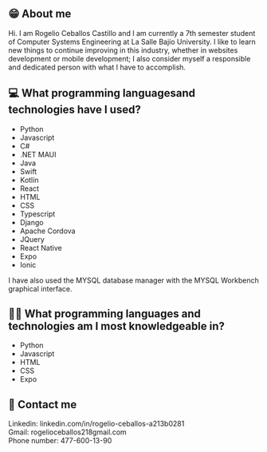 
## 😁 About me
Hi. I am Rogelio Ceballos Castillo and I am currently a 7th semester student of Computer Systems Engineering at La Salle Bajío University. I like to learn new things to continue improving in this industry, whether in websites development or mobile development; I also consider myself a responsible and dedicated person with what I have to accomplish.

## :computer: What programming languages ​​and technologies have I used?
<ul>
  <li>Python</li>
  <li>Javascript</li>
  <li>C#</li>
  <li>.NET MAUI</li>
  <li>Java</li>
  <li>Swift</li>
  <li>Kotlín</li>
  <li>React</li>
  <li>HTML</li>
  <li>CSS</li>
  <li>Typescript</li>
  <li>Django</li>
  <li>Apache Cordova</li>
  <li>JQuery</li>
  <li>React Native</li>
  <li>Expo</li>
  <li>Ionic</li>
</ul>

I have also used the MYSQL database manager with the MYSQL Workbench graphical interface.

##  🧑‍💻 What programming languages ​​and technologies am I most knowledgeable in?
<ul>
  <li>Python</li>
  <li>Javascript</li>
  <li>HTML</li>
  <li>CSS</li>
  <li>Expo</li>
</ul>

## 👨 Contact me
Linkedin: linkedin.com/in/rogelio-ceballos-a213b0281
<br>
Gmail: rogelioceballos218gmail.com
<br>
Phone number: 477-600-13-90

